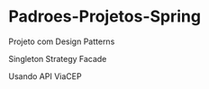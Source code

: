 # Padroes-Projetos-Spring

Projeto com Design Patterns

Singleton
Strategy
Facade

Usando API ViaCEP
